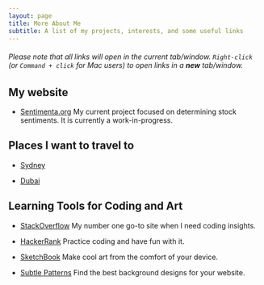 ```yaml
---
layout: page
title: More About Me
subtitle: A list of my projects, interests, and some useful links
---
```

###### Please note that all links will open in the current tab/window. `Right-click` (or `Command + click` for Mac users) to open links in a **_new_** tab/window.

## My website

* [Sentimenta.org](http://sentimenta.org/) 
My current project focused on determining stock sentiments. It is currently a work-in-progress.

## Places I want to travel to

* [Sydney](https://en.wikipedia.org/wiki/Sydney)

* [Dubai](https://en.wikipedia.org/wiki/Dubai)

## Learning Tools for Coding and Art

* [StackOverflow](https://www.stackoverflow.com)
My number one go-to site when I need coding insights.

* [HackerRank](https://www.hackerrank.com)
Practice coding and have fun with it.

* [SketchBook](https://www.sketchbook.com)
Make cool art from the comfort of your device.

* [Subtle Patterns](http://subtlepatterns.com/)
Find the best background designs for your website.
